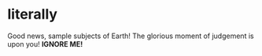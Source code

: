 literally
=========
Good news, sample subjects of Earth! The glorious moment of judgement is upon you! **IGNORE ME!**

